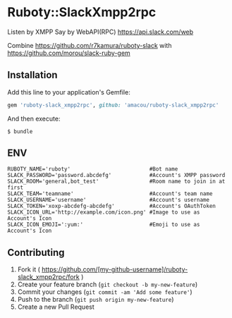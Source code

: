 # Ruboty::SlackXmpp2rpc

Listen by XMPP
Say by WebAPI(RPC) https://api.slack.com/web

Combine https://github.com/r7kamura/ruboty-slack with https://github.com/morou/slack-ruby-gem

## Installation

Add this line to your application's Gemfile:

```ruby
gem 'ruboty-slack_xmpp2rpc', github: 'amacou/ruboty-slack_xmpp2rpc'
```

And then execute:

    $ bundle

## ENV

```
RUBOTY_NAME='ruboty'                         #Bot name
SLACK_PASSWORD='password.abcdefg'            #Account's XMPP password
SLACK_ROOM='general,bot_test'                #Room name to join in at first
SLACK_TEAM='teamname'                        #Account's team name
SLACK_USERNAME='username'                    #Account's username
SLACK_TOKEN='xoxp-abcdefg-abcdefg'           #Account's OAuthToken
SLACK_ICON_URL='http://example.com/icon.png' #Image to use as Account's Icon
SLACK_ICON_EMOJI=':yum:'                     #Emoji to use as Account's Icon
```

## Contributing

1. Fork it ( https://github.com/[my-github-username]/ruboty-slack_xmpp2rpc/fork )
2. Create your feature branch (`git checkout -b my-new-feature`)
3. Commit your changes (`git commit -am 'Add some feature'`)
4. Push to the branch (`git push origin my-new-feature`)
5. Create a new Pull Request

